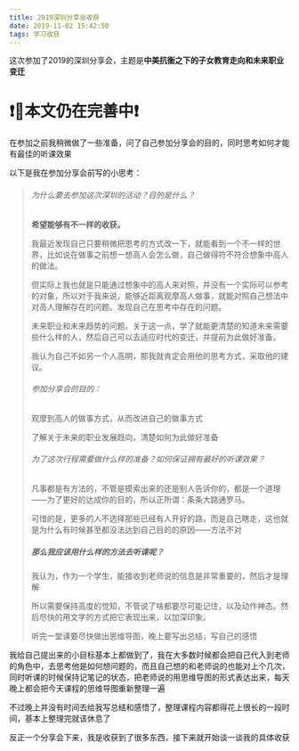 ```yaml
---
title: 2019深圳分享会收获
date: 2019-11-02 15:42:50
tags: 学习收获
---
```


这次参加了2019的深圳分享会，主题是**中美抗衡之下的子女教育走向和未来职业变迁**

# ❗**🚧本文仍在完善中**❗

<!--more-->

在参加之前我稍微做了一些准备，问了自己参加分享会的目的，同时思考如何才能有最佳的听课效果

以下是我在参加分享会前写的小思考：

> ###### 为什么要去参加这次深圳的活动？目的是什么？
>
> **希望能够有不一样的收获。**
>
> 我最近发现自己只要稍微把思考的方式改一下，就能看到一个不一样的世界，比如说在做事之前想一想高人会怎么做，自己做得符不符合想象中高人的做法。
>
> 但实际上我也就是只能通过想象中的高人来对照，并没有一个实际可以参考的对象，所以对于我来说，能够近距离观摩高人做事，就能对照自己想法中对高人理解存在的问题。发现自己在思考中存在的问题。
>
> 未来职业和未来趋势的问题。关于这一点，学了就能更清楚的知道未来需要些什么样的人，然后自己可以去适应时代的变迁，并提前为此做好准备。
>
> 我认为自己不如另一个人高明，那我就肯定会用他的思考方式，采取他的建议。
>
> ###### 参加分享会的目的：
>
> 观摩到高人的做事方式，从而改进自己的做事方式
>
> 了解关于未来的职业发展趋向，清楚如何为此做好准备
>
> ###### 为了这次行程需要做什么样的准备？如何保证拥有最好的听课效果？
>
> 凡事都是有方法的，不管是摸索出来的还是别人告诉你的，都是一个道理——为了更好的达成你的目的，所以正所谓：条条大路通罗马。
>
> 可惜的是，更多的人不选择那些已经有人开好的路，而是自己瞎走，这也就是为什么有时候甚至都没法达到自己目的的原因——方法不对
>
> ##### 那么我应该用什么样的方法去听课呢？
>
> 我认为，作为一个学生，能接收到老师说的信息是非常重要的，然后才是理解
>
> 所以需要保持高度的觉知，不管说了啥都要尽可能记住，以及动作神态。然后尽快的用文字的方式把它表现出来，以加深印象。
>
> 听完一堂课要尽快做出思维导图，晚上要写出总结，写自己的感悟

我给自己提出来的小目标基本上都做到了，我在大多数时候都会把自己代入到老师的角色中，去思考他是如何想问题的，而且自己想的和老师说的也能对上个几次，同时听课的时候保持记笔记的状态，把老师说的用思维导图的形式表达出来，每天晚上都会把今天课程的思维导图重新整理一遍

不过晚上并没有时间去给我写总结和感悟了，整理课程内容都得花上很长的一段时间，基本上整理完就该休息了

反正一个分享会下来，我是收获到了很多东西，接下来就开始谈一谈我的具体收获